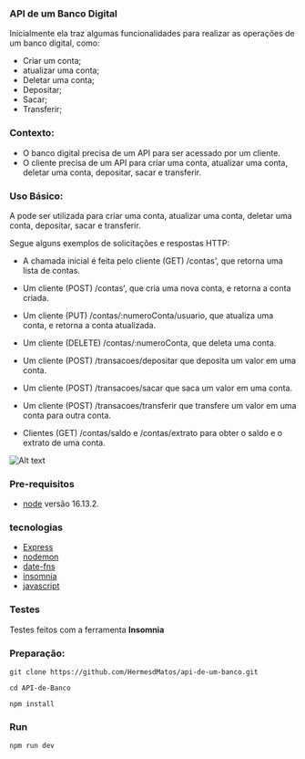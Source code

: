### API de um Banco Digital

Inicialmente ela traz algumas funcionalidades para realizar as operações de um banco digital, como:
- Criar um conta;
- atualizar uma conta;
- Deletar uma conta;
- Depositar;
- Sacar;
- Transferir;

### Contexto:
- O banco digital precisa de um API para ser acessado por um cliente.
- O cliente precisa de um API para criar uma conta, atualizar uma conta, deletar uma conta, depositar, sacar e transferir.

### Uso Básico:
A pode ser utilizada para criar uma conta, atualizar uma conta, deletar uma conta, depositar, sacar e transferir.

Segue alguns exemplos de solicitações e respostas HTTP:
- A chamada inicial é feita pelo cliente (GET) /contas', que retorna uma lista de contas.

- Um cliente (POST) /contas', que cria uma nova conta, e retorna a conta criada.

- Um cliente (PUT) /contas/:numeroConta/usuario, que atualiza uma conta, e retorna a conta atualizada.

- Um cliente (DELETE) /contas/:numeroConta, que deleta uma conta.


- Um cliente (POST) /transacoes/depositar
que deposita um valor em uma conta.

- Um cliente (POST) /transacoes/sacar
que saca um valor em uma conta.


- Um cliente (POST) /transacoes/transferir
que transfere um valor em uma conta para outra conta.


- Clientes (GET) /contas/saldo e /contas/extrato para obter o saldo e o extrato de uma conta.

![Alt text](image.png)


### Pre-requisitos
- [node](https://nodejs.org/) versão 16.13.2.

### tecnologias
- [Express](https://expressjs.com/pt-br/)
- [nodemon](https://www.npmjs.com/package/nodemon)
- [date-fns](https://date-fns.org/)
- [insomnia](https://insomnia.rest/)
- [javascript](https://developer.mozilla.org/pt-BR/docs/Web/JavaScript)

### Testes
Testes feitos com a ferramenta **Insomnia**

### Preparação:

````
git clone https://github.com/HermesdMatos/api-de-um-banco.git

cd API-de-Banco

npm install
```````
### Run 

````
npm run dev
````
